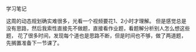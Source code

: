 学习笔记

这周的动态规划确实难很多，光看一个视频要花1、2小时才理解。
但是感觉总是没有思路，然后我索性直接先不做题，直接看作业题，看题解分析别人怎么想这些题，
花了很多时间，发现每个道也是思路不断，但是时间也不够，做了两道题，先搁置准备下一节课了。